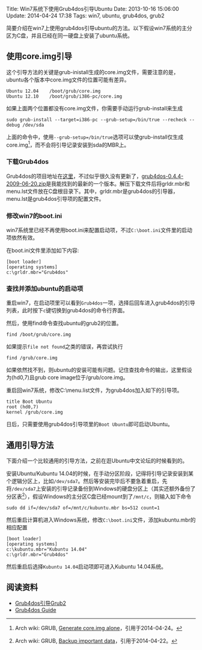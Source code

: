 Title: Win7系统下使用Grub4dos引导Ubuntu
Date: 2013-10-16 15:06:00
Update: 2014-04-24 17:38
Tags: win7, ubuntu, grub4dos, grub2

[1]: https://gna.org/projects/grub4dos "grub4dos project page"
[2]: http://download.gna.org/grub4dos/grub4dos-0.4.4-2009-06-20.zip "grub4dos download"
[3]: http://hi.baidu.com/pspio/item/1ff544a28e45c1218819d33b "Grub4dos引导Grub2"
[4]: http://diddy.boot-land.net/grub4dos/Grub4dos.htm "guide for grub4dos"
[5]: https://wiki.archlinux.org/index.php/GRUB#Backup_important_data
[6]: https://wiki.archlinux.org/index.php/GRUB#Generate_core.img_alone

简要介绍在win7上使用grub4dos引导ubuntu的方法。以下假设win7系统的主分区为C盘，并且已经在同一硬盘上安装了ubuntu系统。

## 使用core.img引导
这个引导方法的关键是grub-inistall生成的core.img文件，需要注意的是，ubuntu各个版本中core.img文件的位置可能有差异。

    Ubuntu 12.04    /boot/grub/core.img
    Ubuntu 12.10    /boot/grub/i386-pc/core.img

如果上面两个位置都没有core.img文件，你需要手动运行grub-install来生成

    sudo grub-install --target=i386-pc --grub-setup=/bin/true --recheck --debug /dev/sda

上面的命令中，使用`--grub-setup=/bin/true`选项可以使grub-install仅生成core.img[^1]，而不会将引导记录安装到sda的MBR上。

### 下载Grub4dos
Grub4dos的项目地址在[这里][1]，不过似乎很久没有更新了，[grub4dos-0.4.4-2009-06-20.zip][2]是我能找到的最新的一个版本。解压下载文件后将grldr.mbr和menu.lst文件放在C盘根目录下。其中，grldr.mbr是grub4dos的引导器，menu.lst是grub4dos引导项的配置文件。

### 修改win7的boot.ini

win7系统里已经不再使用boot.ini来配置启动项，不过`C:\boot.ini`文件里的启动项依然有效。

在boot.ini文件里添加如下内容:

    [boot loader]
    [operating systems]
    c:\grldr.mbr="Grub4dos"

### 查找并添加ubuntu的启动项

重启win7，在启动项里可以看到`Grub4dos`一项，选择后回车进入grub4dos的引导列表，此时按下`c`键切换到grub4dos的命令行界面。

然后，使用find命令查找ubuntu的grub2的位置。

	find /boot/grub/core.img

如果提示`file not found`之类的错误，再尝试执行

	find /grub/core.img

如果依然找不到，则ubuntu的安装可能有问题。记住查找命令的输出，这里假设为(hd0,7)且grub core image位于/grub/core.img。

重启回win7系统，修改C:\menu.list文件，为grub4dos加入如下的引导项。

	title Boot Ubuntu
	root (hd0,7)
	kernel /grub/core.img

日后，只需要使用grub4dos引导项里的`Boot Ubuntu`即可启动Ubuntu。

## 通用引导方法
下面介绍一个比较通用的引导方法，之前在逛Ubuntu中文论坛的时候看到的。

安装Ubuntu/Kubuntu 14.04的时候，在手动分区阶段，记得将引导记录安装到某个逻辑分区上，比如`/dev/sda7`。然后等安装完毕后不要急着重启，先将`/dev/sda7`上安装的引导记录备份到Windows的硬盘分区上（其实还额外备份了分区表[^2]），假设Windows的主分区C盘已经mount到了`/mnt/c`，则输入如下命令

    sudo dd if=/dev/sda7 of=/mnt/c/kubuntu.mbr bs=512 count=1

然后重启计算机进入Windows系统，修改`C:\boot.ini`文件，添加kubuntu.mbr的相应配置

    [boot loader]
    [operating systems]
    c:\kubuntu.mbr="Kubuntu 14.04"
    c:\grldr.mbr="Grub4dos"
    
然后重启后选择`Kubuntu 14.04`启动项即可进入Kubuntu 14.04系统。

## 阅读资料

*  [Grub4dos引导Grub2][3]
*  [Grub4dos Guide][4]

[^1]: Arch wiki: GRUB, [Generate core.img alone][6]，引用于2014-04-24。
[^2]: Arch wiki: GRUB, [Backup important data][5]，引用于2014-04-22。

